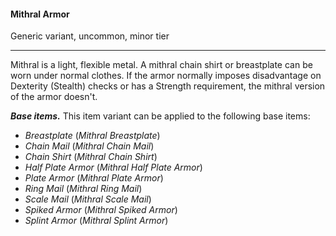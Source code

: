 #### Mithral Armor

Generic variant, uncommon, minor tier

---

Mithral is a light, flexible metal. A mithral chain shirt or breastplate can be worn under normal clothes. If the armor normally imposes disadvantage on Dexterity (Stealth) checks or has a Strength requirement, the mithral version of the armor doesn't.

***Base items.*** This item variant can be applied to the following base items:

- *Breastplate* (*Mithral Breastplate*)
- *Chain Mail* (*Mithral Chain Mail*)
- *Chain Shirt* (*Mithral Chain Shirt*)
- *Half Plate Armor* (*Mithral Half Plate Armor*)
- *Plate Armor* (*Mithral Plate Armor*)
- *Ring Mail* (*Mithral Ring Mail*)
- *Scale Mail* (*Mithral Scale Mail*)
- *Spiked Armor* (*Mithral Spiked Armor*)
- *Splint Armor* (*Mithral Splint Armor*)